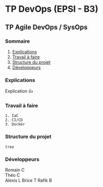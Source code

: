 # TP DevOps (EPSI - B3)
## TP Agile DevOps / SysOps

### Sommaire
1. [Explications](#Explications)
2. [Travail à faire](#Travail-à-faire)
3. [Structure du projet](#Structure-du-projet)  
4. [Développeurs](#Développeurs)  

### Explications
Explication 👍

### Travail à faire
```
1. IaC  
2. CI/CD  
3. Docker  
```

### Structure du projet
```
tree
```

### Développeurs
Romain C  
Théo C  
Alexis L
Brice T
Rafik B
